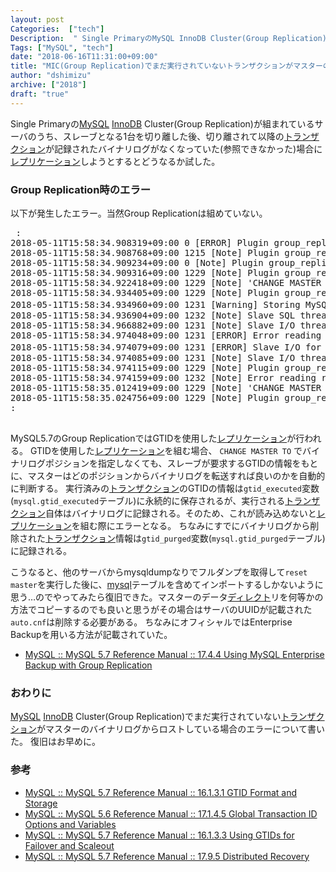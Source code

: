 ```yaml
---
layout: post
Categories:  ["tech"]
Description:  " Single PrimaryのMySQL InnoDB Cluster(Group Replication)が組まれているサーバのうち、スレーブとなる1台を切り離した後、切り離されて以降のトランザクションが記録されたバイナリログがなくなっ"
Tags: ["MySQL", "tech"]
date: "2018-06-16T11:31:00+09:00"
title: "MIC(Group Replication)でまだ実行されていないトランザクションがマスターのバイナリログからロストしている場合のエラー"
author: "dshimizu"
archive: ["2018"]
draft: "true"
---
```


<body>
<p>Single Primaryの<a class="keyword" href="http://d.hatena.ne.jp/keyword/MySQL">MySQL</a> <a class="keyword" href="http://d.hatena.ne.jp/keyword/InnoDB">InnoDB</a> Cluster(Group Replication)が組まれているサーバのうち、スレーブとなる1台を切り離した後、切り離されて以降の<a class="keyword" href="http://d.hatena.ne.jp/keyword/%A5%C8%A5%E9%A5%F3%A5%B6%A5%AF%A5%B7%A5%E7%A5%F3">トランザクション</a>が記録されたバイナリログがなくなっていた(参照できなかった)場合に<a class="keyword" href="http://d.hatena.ne.jp/keyword/%A5%EC%A5%D7%A5%EA%A5%B1%A1%BC%A5%B7%A5%E7%A5%F3">レプリケーション</a>しようとするとどうなるか試した。</p>
</body>

<!-- more -->

<body>
<h3>Group Replication時のエラー</h3>


<p>以下が発生したエラー。当然Group Replicationは組めていない。</p>

<pre class="terminal"> :
2018-05-11T15:58:34.908319+09:00 0 [ERROR] Plugin group_replication reported: 'Group contains 2 members which is greater than group_replication_auto_increment_increment value of 1. This can lead to an higher rate of transactional aborts.'
2018-05-11T15:58:34.908768+09:00 1215 [Note] Plugin group_replication reported: 'This server is working as secondary member with primary member address mysql01:3306.'
2018-05-11T15:58:34.909234+09:00 0 [Note] Plugin group_replication reported: 'Group membership changed to mysql02:3306, mysql01:3306 on view 15260218991937581:2.'
2018-05-11T15:58:34.909316+09:00 1229 [Note] Plugin group_replication reported: 'Establishing group recovery connection with a possible donor. Attempt 1/10'
2018-05-11T15:58:34.922418+09:00 1229 [Note] 'CHANGE MASTER TO FOR CHANNEL 'group_replication_recovery' executed'. Previous state master_host='', master_port= 3306, master_log_file='', master_log_pos= 4, master_bind=''. New state master_host='mysql01', master_port= 3306, master_log_file='', master_log_pos= 4, master_bind=''.
2018-05-11T15:58:34.934405+09:00 1229 [Note] Plugin group_replication reported: 'Establishing connection to a group replication recovery donor ********-****-****-****-************ at mysql01 port: 3306.'
2018-05-11T15:58:34.934960+09:00 1231 [Warning] Storing MySQL user name or password information in the master info repository is not secure and is therefore not recommended. Please consider using the USER and PASSWORD connection options　for START SLAVE; see the 'START SLAVE Syntax' in the MySQL Manual for more information.
2018-05-11T15:58:34.936904+09:00 1232 [Note] Slave SQL thread for channel 'group_replication_recovery' initialized, starting replication in log 'FIRST' at position 0, relay log './mysql02-relay-bin-group_replication_recovery.000001' position: 4
2018-05-11T15:58:34.966882+09:00 1231 [Note] Slave I/O thread for channel 'group_replication_recovery': connected to master 'mysql_innodb_cluster_r**********@mysql01:3306',replication started in log 'FIRST' at position 4
2018-05-11T15:58:34.974048+09:00 1231 [ERROR] Error reading packet from server for channel 'group_replication_recovery': The slave is connecting using CHANGE MASTER TO MASTER_AUTO_POSITION = 1, but the master has purged binary logs containing GTIDs that the slave requires. (server_errno=1236)
2018-05-11T15:58:34.974079+09:00 1231 [ERROR] Slave I/O for channel 'group_replication_recovery': Got fatal error 1236 from master when reading data from binary log: 'The slave is connecting using CHANGE MASTER TO MASTER_AUTO_POSITION =　1, but the master has purged binary logs containing GTIDs that the slave requires.', Error_code: 1236
2018-05-11T15:58:34.974085+09:00 1231 [Note] Slave I/O thread exiting for channel 'group_replication_recovery', read up to log 'FIRST', position 4
2018-05-11T15:58:34.974115+09:00 1229 [Note] Plugin group_replication reported: 'Terminating existing group replication donor connection and purging the corresponding logs.'
2018-05-11T15:58:34.974159+09:00 1232 [Note] Error reading relay log event for channel 'group_replication_recovery': slave SQL thread was killed
2018-05-11T15:58:35.012419+09:00 1229 [Note] 'CHANGE MASTER TO FOR CHANNEL 'group_replication_recovery' executed'. Previous state master_host='mysql01', master_port= 3306, master_log_file='', master_log_pos= 4, master_bind=''. New state master_host='', master_port= 0, master_log_file='', master_log_pos= 4, master_bind=''.
2018-05-11T15:58:35.024756+09:00 1229 [Note] Plugin group_replication reported: 'Retrying group recovery connection with another donor. Attempt 2/10'
:
 </pre>


<p>MySQL5.7のGroup ReplicationではGTIDを使用した<a class="keyword" href="http://d.hatena.ne.jp/keyword/%A5%EC%A5%D7%A5%EA%A5%B1%A1%BC%A5%B7%A5%E7%A5%F3">レプリケーション</a>が行われる。
GTIDを使用した<a class="keyword" href="http://d.hatena.ne.jp/keyword/%A5%EC%A5%D7%A5%EA%A5%B1%A1%BC%A5%B7%A5%E7%A5%F3">レプリケーション</a>を組む場合、 <code>CHANGE MASTER TO</code> でバイナリログポジションを指定しなくても、スレーブが要求するGTIDの情報をもとに、マスターはどのポジションからバイナリログを転送すれば良いのかを自動的に判断する。
実行済みの<a class="keyword" href="http://d.hatena.ne.jp/keyword/%A5%C8%A5%E9%A5%F3%A5%B6%A5%AF%A5%B7%A5%E7%A5%F3">トランザクション</a>のGTIDの情報は<code>gtid_executed</code>変数(<code>mysql.gtid_executed</code>テーブル)に永続的に保存されるが、実行される<a class="keyword" href="http://d.hatena.ne.jp/keyword/%A5%C8%A5%E9%A5%F3%A5%B6%A5%AF%A5%B7%A5%E7%A5%F3">トランザクション</a>自体はバイナリログに記録される。そのため、これが読み込めないと<a class="keyword" href="http://d.hatena.ne.jp/keyword/%A5%EC%A5%D7%A5%EA%A5%B1%A1%BC%A5%B7%A5%E7%A5%F3">レプリケーション</a>を組む際にエラーとなる。
ちなみにすでにバイナリログから削除された<a class="keyword" href="http://d.hatena.ne.jp/keyword/%A5%C8%A5%E9%A5%F3%A5%B6%A5%AF%A5%B7%A5%E7%A5%F3">トランザクション</a>情報は<code>gtid_purged</code>変数(<code>mysql.gtid_purged</code>テーブル)に記録される。</p>

<p>こうなると、他のサーバからmysqldumpなりでフルダンプを取得して<code>reset master</code>を実行した後に、<a class="keyword" href="http://d.hatena.ne.jp/keyword/mysql">mysql</a>テーブルを含めてインポートするしかないように思う…のでやってみたら復旧できた。マスターのデータ<a class="keyword" href="http://d.hatena.ne.jp/keyword/%A5%C7%A5%A3%A5%EC%A5%AF%A5%C8">ディレクト</a>リを何等かの方法でコピーするのでも良いと思うがその場合はサーバのUUIDが記載された<code>auto.cnf</code>は削除する必要がある。
ちなみにオフィシャルではEnterprise Backupを用いる方法が記載されていた。</p>

<ul>
    <li><a href="https://dev.mysql.com/doc/refman/5.7/en/group-replication-enterprise-backup.html" target="_brank" rel="noopener noreferrer">MySQL :: MySQL 5.7 Reference Manual :: 17.4.4 Using MySQL Enterprise Backup with Group Replication</a></li>
</ul>


<h3>おわりに</h3>


<p><a class="keyword" href="http://d.hatena.ne.jp/keyword/MySQL">MySQL</a> <a class="keyword" href="http://d.hatena.ne.jp/keyword/InnoDB">InnoDB</a> Cluster(Group Replication)でまだ実行されていない<a class="keyword" href="http://d.hatena.ne.jp/keyword/%A5%C8%A5%E9%A5%F3%A5%B6%A5%AF%A5%B7%A5%E7%A5%F3">トランザクション</a>がマスターのバイナリログからロストしている場合のエラーについて書いた。
復旧はお早めに。</p>

<h3>参考</h3>


<ul>
    <li><a href="https://dev.mysql.com/doc/refman/5.7/en/replication-gtids-concepts.html" target="_brank" rel="noopener noreferrer">MySQL :: MySQL 5.7 Reference Manual :: 16.1.3.1 GTID Format and Storage </a></li>
    <li><a href="https://dev.mysql.com/doc/refman/5.6/en/replication-options-gtids.html#sysvar_gtid_executed" target="_brank" rel="noopener noreferrer">MySQL :: MySQL 5.6 Reference Manual :: 17.1.4.5 Global Transaction ID Options and Variables</a></li>
    <li><a href="https://dev.mysql.com/doc/refman/5.7/en/replication-gtids-failover.html" target="_brank" rel="noopener noreferrer">MySQL :: MySQL 5.7 Reference Manual :: 16.1.3.3 Using GTIDs for Failover and Scaleout</a></li>
    <li><a href="https://dev.mysql.com/doc/refman/5.7/en/group-replication-distributed-recovery.html" target="_brank" rel="noopener noreferrer">MySQL :: MySQL 5.7 Reference Manual :: 17.9.5 Distributed Recovery</a></li>
</ul>

</body>
